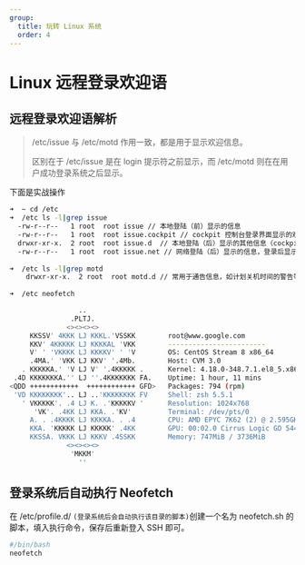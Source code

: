 ```yaml
---
group:
  title: 玩转 Linux 系统
  order: 4
---
```


# Linux 远程登录欢迎语

## 远程登录欢迎语解析

> /etc/issue 与 /etc/motd 作用一致，都是用于显示欢迎信息。
>
> 区别在于 /etc/issue 是在 login 提示符之前显示，而 /etc/motd 则在在用户成功登录系统之后显示。

下面是实战操作

```bash
➜  ~ cd /etc
➜  /etc ls -l|grep issue
  -rw-r--r--   1 root  root issue // 本地登陆（前）显示的信息
  -rw-r--r--   1 root  root issue.cockpit // cockpit 控制台登录界面显示的欢迎语
  drwxr-xr-x.  2 root  root issue.d  // 本地登陆（后）显示的其他信息（cockpit 的欢迎信息就在这）
  -rw-r--r--   1 root  root issue.net // 网络登陆（后）显示的信息，登录后显示，需要由sshd配置
 
➜  /etc ls -l|grep motd
	drwxr-xr-x.  2 root  root motd.d // 常用于通告信息，如计划关机时间的警告等，登陆后的提示信息
	
➜  /etc neofetch 

                 ..                    
               .PLTJ.                  
              <><><><>                 
     KKSSV' 4KKK LJ KKKL.'VSSKK        root@www.google.com
     KKV' 4KKKKK LJ KKKKAL 'VKK        ------------------------
     V' ' 'VKKKK LJ KKKKV' ' 'V        OS: CentOS Stream 8 x86_64
     .4MA.' 'VKK LJ KKV' '.4Mb.        Host: CVM 3.0
   . KKKKKA.' 'V LJ V' '.4KKKKK .      Kernel: 4.18.0-348.7.1.el8_5.x86_64
 .4D KKKKKKKA.'' LJ ''.4KKKKKKK FA.    Uptime: 1 hour, 11 mins
<QDD ++++++++++++  ++++++++++++ GFD>   Packages: 794 (rpm)
 'VD KKKKKKKK'.. LJ ..'KKKKKKKK FV     Shell: zsh 5.5.1
   ' VKKKKK'. .4 LJ K. .'KKKKKV '      Resolution: 1024x768
      'VK'. .4KK LJ KKA. .'KV'         Terminal: /dev/pts/0
     A. . .4KKKK LJ KKKKA. . .4        CPU: AMD EPYC 7K62 (2) @ 2.595GHz
     KKA. 'KKKKK LJ KKKKK' .4KK        GPU: 00:02.0 Cirrus Logic GD 5446
     KKSSA. VKKK LJ KKKV .4SSKK        Memory: 747MiB / 3736MiB
              <><><><>
               'MKKM'
                 ''
```

## 登录系统后自动执行 Neofetch

在 /etc/profile.d/ `(登录系统后会自动执行该目录的脚本)`创建一个名为 neofetch.sh 的脚本，填入执行命令，保存后重新登入 SSH 即可。

```bash
#/bin/bash
neofetch
```

